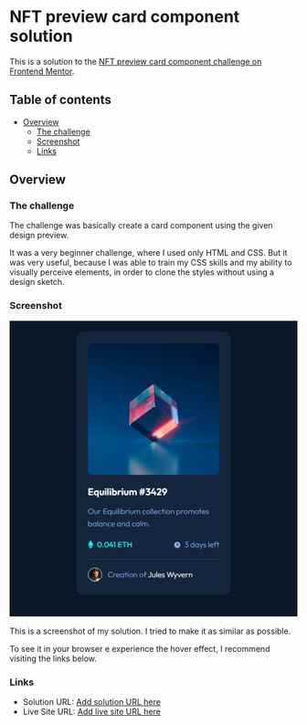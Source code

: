 # NFT preview card component solution

This is a solution to the [NFT preview card component challenge on Frontend Mentor](https://www.frontendmentor.io/challenges/nft-preview-card-component-SbdUL_w0U). 

## Table of contents

- [Overview](#overview)
  - [The challenge](#the-challenge)
  - [Screenshot](#screenshot)
  - [Links](#links)

## Overview

### The challenge

The challenge was basically create a card component using the given design preview.

It was a very beginner challenge, where I used only HTML and CSS. But it was very useful, because I was able to train my CSS skills and my ability to visually perceive elements, in order to clone the styles without using a design sketch.


### Screenshot

![](./images/screenshot.PNG)

This is a screenshot of my solution. I tried to make it as similar as possible.

To see it in your browser e experience the hover effect, I recommend visiting the links below.


### Links

- Solution URL: [Add solution URL here](https://your-solution-url.com)
- Live Site URL: [Add live site URL here](https://your-live-site-url.com)
